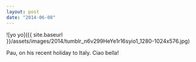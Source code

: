 ```yaml
---
layout: post
date: "2014-06-08"
---
```


![yo yo]({{ site.baseurl }}/assets/images/2014/tumblr_n6v299HeYe1r16syio1_1280-1024x576.jpg)

Pau, on his recent holiday to Italy. Ciao bella!
